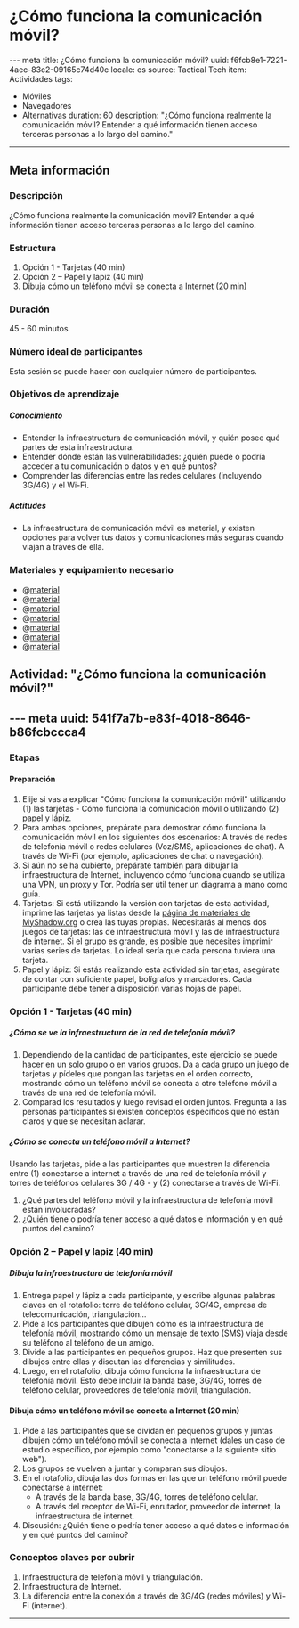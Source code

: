 # ¿Cómo funciona la comunicación móvil?

--- meta
title: ¿Cómo funciona la comunicación móvil?
uuid: f6fcb8e1-7221-4aec-83c2-09165c74d40c
locale: es
source: Tactical Tech
item: Actividades
tags:
  - Móviles
  - Navegadores
  - Alternativas
duration:  60
description: "¿Cómo funciona realmente la comunicación móvil? Entender a qué información tienen acceso terceras personas a lo largo del camino."
---

## Meta información

### Descripción

¿Cómo funciona realmente la comunicación móvil? Entender a qué información tienen acceso terceras personas a lo largo del camino.

### Estructura

1. Opción 1 - Tarjetas (40 min)
2. Opción 2 – Papel y lapiz (40 min)
3. Dibuja cómo un teléfono móvil se conecta a Internet (20 min)

### Duración

45 - 60 minutos


### Número ideal de participantes

Esta sesión se puede hacer con cualquier número de participantes.


### Objetivos de aprendizaje

##### Conocimiento
- Entender la infraestructura de comunicación móvil, y quién posee qué partes de esta infraestructura.
- Entender dónde están las vulnerabilidades: ¿quién puede o podría acceder a tu comunicación o datos y en qué puntos?
- Comprender las diferencias entre las redes celulares (incluyendo 3G/4G) y el Wi-Fi.


##### Actitudes
- La infraestructura de comunicación móvil es material, y existen opciones para volver tus datos y comunicaciones más seguras cuando viajan a través de ella.


### Materiales y equipamiento necesario
- @[material](e96c589f-f1c5-49de-8493-ca39de05a502)
- @[material](6d758ada-e6cf-4a56-a96b-f84dfe14181c)
- @[material](16c01d17-9ba7-47d6-815a-75cf9633004f)
- @[material](b6be8eed-7382-4594-bbe1-eaf471f8f081)
- @[material](2c06216d-1383-4ec0-9048-5c5cc51cdde0)
- @[material](9392dacf-999c-4c33-a6d8-4545c1aee849)
- @[material](2ec7190f-ee0c-4b87-a7b0-e5083792d7ce)

## Actividad: "¿Cómo funciona la comunicación móvil?"
--- meta
uuid: 541f7a7b-e83f-4018-8646-b86fcbccca4
---

### Etapas

#### Preparación

1. Elije si vas a explicar "Cómo funciona la comunicación móvil" utilizando (1) las tarjetas - Cómo funciona la comunicación móvil o utilizando (2) papel y lápiz.
2. Para ambas opciones, prepárate para demostrar cómo funciona la comunicación móvil en los siguientes dos escenarios:
A través de redes de telefonía móvil o redes celulares (Voz/SMS, aplicaciones de chat).
A través de Wi-Fi (por ejemplo, aplicaciones de chat o navegación).
3. Si aún no se ha cubierto, prepárate también para dibujar la infraestructura de Internet, incluyendo cómo funciona cuando se utiliza una VPN, un proxy y Tor. Podría ser útil tener un diagrama a mano como guía.
4. Tarjetas: Si está utilizando la versión con tarjetas de esta actividad, imprime las tarjetas ya listas desde la [página de materiales de MyShadow.org](https://myshadow.org/materials) o crea las tuyas propias. Necesitarás al menos dos juegos de tarjetas: las de infraestructura móvil y las de infraestructura de internet. Si el grupo es grande, es posible que necesites imprimir varias series de tarjetas. Lo ideal sería que cada persona tuviera una tarjeta.
5. Papel y lápiz: Si estás realizando esta actividad sin tarjetas, asegúrate de contar con suficiente papel, bolígrafos y marcadores. Cada participante debe tener a disposición varias hojas de papel.


### Opción 1 - Tarjetas (40 min)

##### ¿Cómo se ve la infraestructura de la red de telefonía móvil?
1. Dependiendo de la cantidad de participantes, este ejercicio se puede hacer en un solo grupo o en varios grupos. Da a cada grupo un juego de tarjetas y pídeles que pongan las tarjetas en el orden correcto, mostrando cómo un teléfono móvil se conecta a otro teléfono móvil a través de una red de telefonía móvil.
2. Comparad los resultados y luego revisad el orden juntos. Pregunta a las personas participantes si existen conceptos específicos que no están claros y que se necesitan aclarar.


##### ¿Cómo se conecta un teléfono móvil a Internet?
Usando las tarjetas, pide a las participantes  que muestren la diferencia entre (1) conectarse a internet a través de una red de telefonía móvil y torres de teléfonos celulares 3G / 4G - y (2) conectarse a través de Wi-Fi.
1. ¿Qué partes del teléfono móvil y la infraestructura de telefonía móvil están involucradas?
2. ¿Quién tiene o podría tener acceso a qué datos e información y en qué puntos del camino?


### Opción 2 – Papel y lapiz (40 min)

##### Dibuja la infraestructura de telefonía móvil
1. Entrega papel y lápiz a cada participante, y escribe algunas palabras claves en el rotafolio: torre de teléfono celular, 3G/4G, empresa de telecomunicación, triangulación...
2. Pide a los participantes que dibujen cómo es la infraestructura de telefonía móvil, mostrando cómo un mensaje de texto (SMS) viaja desde su teléfono al teléfono de un amigo.
3. Divide a las participantes en pequeños grupos. Haz que presenten sus dibujos entre ellas y discutan las diferencias y similitudes.
4. Luego, en el rotafolio, dibuja cómo funciona la infraestructura de telefonía móvil. Esto debe incluir la banda base, 3G/4G, torres de teléfono celular, proveedores de telefonía móvil, triangulación.

#### Dibuja cómo un teléfono móvil se conecta a Internet (20 min)

1. Pide a las participantes que se dividan en pequeños grupos y juntas dibujen cómo un teléfono móvil se conecta a internet (dales un caso de estudio específico, por ejemplo como "conectarse a la siguiente sitio web").
2. Los grupos se vuelven a juntar y comparan sus dibujos.
3. En el rotafolio, dibuja las dos formas en las que un teléfono móvil puede conectarse a internet:
	- A través de la banda base, 3G/4G, torres de teléfono celular.
	- A través del receptor de Wi-Fi, enrutador, proveedor de internet, la infraestructura de internet.
4. Discusión: ¿Quién tiene o podría tener acceso a qué datos e información y en qué puntos del camino?


### Conceptos claves por cubrir

1. Infraestructura de telefonía móvil y triangulación.
2. Infraestructura de Internet.
3. La diferencia entre la conexión a través de 3G/4G (redes móviles) y Wi-Fi (internet).

-------------------------------
<!---
BCN_currículo/Capacitación/TEMPLATE
-->
